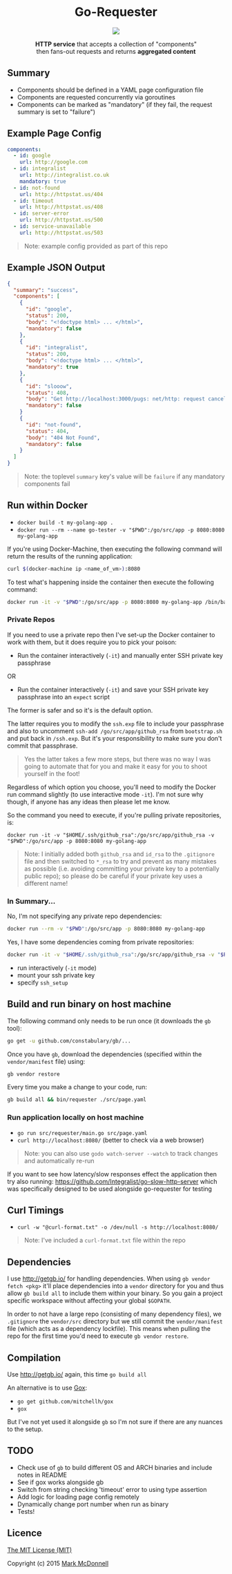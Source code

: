 <h1 align="center">Go-Requester</h1>

<p align="center">
  <img src="https://img.shields.io/badge/Completed-90%25-green.svg?style=flat-square">
</p>

<p align="center">
  <b>HTTP service</b> that accepts a collection of "components"<br>then fans-out requests and returns <b>aggregated content</b>
</p>

## Summary

- Components should be defined in a YAML page configuration file 
- Components are requested concurrently via goroutines
- Components can be marked as "mandatory" (if they fail, the request summary is set to "failure")

## Example Page Config

```yaml
components:
  - id: google
    url: http://google.com
  - id: integralist
    url: http://integralist.co.uk
    mandatory: true
  - id: not-found
    url: http://httpstat.us/404
  - id: timeout
    url: http://httpstat.us/408
  - id: server-error
    url: http://httpstat.us/500
  - id: service-unavailable
    url: http://httpstat.us/503
```

> Note: example config provided as part of this repo

## Example JSON Output

```json
{
  "summary": "success",
  "components": [
    {
      "id": "google",
      "status": 200,
      "body": "<!doctype html> ... </html>",
      "mandatory": false
    },
    {
      "id": "integralist",
      "status": 200,
      "body": "<!doctype html> ... </html>",
      "mandatory": true
    },
    {
      "id": "slooow",
      "status": 408,
      "body": "Get http://localhost:3000/pugs: net/http: request canceled (Client.Timeout exceeded while awaiting headers)",
      "mandatory": false
    }
    {
      "id": "not-found",
      "status": 404,
      "body": "404 Not Found",
      "mandatory": false
    }
  ]
}
```

> Note: the toplevel `summary` key's value will be `failure` if any mandatory components fail

## Run within Docker

- `docker build -t my-golang-app .`
- `docker run --rm --name go-tester -v "$PWD":/go/src/app -p 8080:8080 my-golang-app`

If you're using Docker-Machine, then executing the following command will return the results of the running application:

```bash
curl $(docker-machine ip <name_of_vm>):8080
```

To test what's happening inside the container then execute the following command:

```bash
docker run -it -v "$PWD":/go/src/app -p 8080:8080 my-golang-app /bin/bash
```

### Private Repos

If you need to use a private repo then I've set-up the Docker container to work with them, but it does require you to pick your poison:

- Run the container interactively (`-it`) and manually enter SSH private key passphrase

OR

- Run the container interactively (`-it`) and save your SSH private key passphrase into an `expect` script

The former is safer and so it's is the default option.

The latter requires you to modify the `ssh.exp` file to include your passphrase and also to uncomment `ssh-add /go/src/app/github_rsa` from `bootstrap.sh` and put back in `/ssh.exp`. But it's your responsibility to make sure you don't commit that passphrase.

> Yes the latter takes a few more steps, but there was no way I was going to automate that for you and make it easy for you to shoot yourself in the foot!

Regardless of which option you choose, you'll need to modify the Docker run command slightly (to use interactive mode `-it`). I'm not sure why though, if anyone has any ideas then please let me know. 

So the command you need to execute, if you're pulling private repositories, is:

```
docker run -it -v "$HOME/.ssh/github_rsa":/go/src/app/github_rsa -v "$PWD":/go/src/app -p 8080:8080 my-golang-app
```

> Note: I initially added both `github_rsa` and `id_rsa` to the `.gitignore` file and then switched to `*_rsa` to try and prevent as many mistakes as possible (i.e. avoiding committing your private key to a potentially public repo); so please do be careful if your private key uses a different name!

### In Summary...

No, I'm not specifying any private repo dependencies:

```bash
docker run --rm -v "$PWD":/go/src/app -p 8080:8080 my-golang-app
```

Yes, I have some dependencies coming from private repositories:

```bash
docker run -it -v "$HOME/.ssh/github_rsa":/go/src/app/github_rsa -v "$PWD":/go/src/app -p 8080:8080 my-golang-app "ssh_setup"
```

- run interactively (`-it` mode)
- mount your ssh private key
- specify `ssh_setup`

## Build and run binary on host machine

The following command only needs to be run once (it downloads the `gb` tool):

```bash
go get -u github.com/constabulary/gb/...
```

Once you have `gb`, download the dependencies (specified within the `vendor/manifest` file) using: 

```bash
gb vendor restore
```

Every time you make a change to your code, run:

```bash
gb build all && bin/requester ./src/page.yaml
```

### Run application locally on host machine

- `go run src/requester/main.go src/page.yaml`
- `curl http://localhost:8080/` (better to check via a web browser)

> Note: you can also use `godo watch-server --watch` to track changes and automatically re-run

If you want to see how latency/slow responses effect the application then try also running: https://github.com/Integralist/go-slow-http-server which was specifically designed to be used alongside go-requester for testing

## Curl Timings

- `curl -w "@curl-format.txt" -o /dev/null -s http://localhost:8080/`

> Note: I've included a `curl-format.txt` file within the repo

## Dependencies

I use http://getgb.io/ for handling dependencies. When using `gb vendor fetch <pkg>` it'll place dependencies into a `vendor` directory for you and thus allow `gb build all` to include them within your binary. So you gain a project specific workspace without affecting your global `$GOPATH`.

In order to not have a large repo (consisting of many dependency files), we `.gitignore` the `vendor/src` directory but we still commit the `vendor/manifest` file (which acts as a dependency lockfile). This means when pulling the repo for the first time you'd need to execute `gb vendor restore`.

## Compilation

Use http://getgb.io/ again, this time `go build all`

An alternative is to use [Gox](https://github.com/mitchellh/gox):

- `go get github.com/mitchellh/gox`
- `gox`

But I've not yet used it alongside `gb` so I'm not sure if there are any nuances to the setup.

## TODO

- Check use of `gb` to build different OS and ARCH binaries and include notes in README
- See if gox works alongside gb
- Switch from string checking 'timeout' error to using type assertion
- Add logic for loading page config remotely
- Dynamically change port number when run as binary
- Tests!

## Licence

[The MIT License (MIT)](http://opensource.org/licenses/MIT)

Copyright (c) 2015 [Mark McDonnell](http://twitter.com/integralist)
